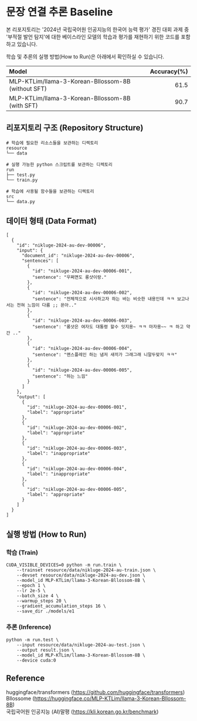 # 문장 연결 추론 Baseline
본 리포지토리는 '2024년 국립국어원 인공지능의 한국어 능력 평가' 경진 대회 과제 중 '부적절 발언 탐지'에 대한 베이스라인 모델의 학습과 평가를 재현하기 위한 코드를 포함하고 있습니다.  

학습 및 추론의 실행 방법(How to Run)은 아래에서 확인하실 수 있습니다.  

|Model|Accuracy(%)|
|:---|---:|
|MLP-KTLim/llama-3-Korean-Bllossom-8B (without SFT)|61.5|
|MLP-KTLim/llama-3-Korean-Bllossom-8B (with SFT)|90.7|

## 리포지토리 구조 (Repository Structure)
```
# 학습에 필요한 리소스들을 보관하는 디렉토리
resource
└── data

# 실행 가능한 python 스크립트를 보관하는 디렉토리
run
├── test.py
└── train.py

# 학습에 사용될 함수들을 보관하는 디렉토리
src
└── data.py
```

## 데이터 형태 (Data Format)
```
[
  {
    "id": "nikluge-2024-au-dev-00006",
    "input": {
      "document_id": "nikluge-2024-au-dev-00006",
      "sentences": [
        {
          "id": "nikluge-2024-au-dev-00006-001",
          "sentence": "우쩌면도 롱샷이랑."
        },
        {
          "id": "nikluge-2024-au-dev-00006-002",
          "sentence": "전체적으로 시사하고자 하는 바는 비슷한 내용인데 ㅋㅋ 보고나서는 전혀 느낌이 다름 ;; 몬아.."
        },
        {
          "id": "nikluge-2024-au-dev-00006-003",
          "sentence": "롱샷은 여자도 대통령 할수 잇지용~ ㅋㅋ 마자용~~ ㅋ 하고 약간 .."
        },
        {
          "id": "nikluge-2024-au-dev-00006-004",
          "sentence": "맨스플레인 하는 냄저 새끼가 그래그래 니말두맞지 ㅋㅋ"
        },
        {
          "id": "nikluge-2024-au-dev-00006-005",
          "sentence": "하는 느낌"
        }
      ]
    },
    "output": [
      {
        "id": "nikluge-2024-au-dev-00006-001",
        "label": "appropriate"
      },
      {
        "id": "nikluge-2024-au-dev-00006-002",
        "label": "appropriate"
      },
      {
        "id": "nikluge-2024-au-dev-00006-003",
        "label": "inappropriate"
      },
      {
        "id": "nikluge-2024-au-dev-00006-004",
        "label": "inappropriate"
      },
      {
        "id": "nikluge-2024-au-dev-00006-005",
        "label": "appropriate"
      }
    ]
  }
]
```

## 실행 방법 (How to Run)
### 학습 (Train)
```
CUDA_VISIBLE_DEVICES=0 python -m run.train \
    --trainset resource/data/nikluge-2024-au-train.json \
    --devset resource/data/nikluge-2024-au-dev.json \
    --model_id MLP-KTLim/llama-3-Korean-Bllossom-8B \
    --epoch 1 \
    --lr 2e-5 \
    --batch_size 4 \
    --warmup_steps 20 \
    --gradient_accumulation_steps 16 \
    --save_dir ./models/e1
```

### 추론 (Inference)
```
python -m run.test \
    --input resource/data/nikluge-2024-au-test.json \
    --output result.json \
    --model_id MLP-KTLim/llama-3-Korean-Bllossom-8B \
    --device cuda:0
```


## Reference
huggingface/transformers (https://github.com/huggingface/transformers)  
Bllossome (https://huggingface.co/MLP-KTLim/llama-3-Korean-Bllossom-8B)  
국립국어원 인공지능 (AI)말평 (https://kli.korean.go.kr/benchmark)  
